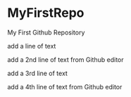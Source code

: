 # MyFirstRepo
My First Github Repository

add a line of text

add a 2nd line of text from Github editor

add a 3rd line of text

add a 4th line of text from Github editor
